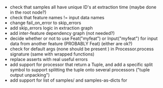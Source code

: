 
* check that samples all have unique ID's at extraction time (maybe done in the root node?)
* check that feature names != input data names
* change fail_on_error to skip_errors
* add skip_errors logic in extraction graph
* add inter-feature dependency graph (not needed?)
* decide whether or not to use Feat("myfeat") or Input("myfeat") for input
  data from another feature (PROBABLY Feat) (either are ok?)
* check for default args (none should be present ) in Processor.process signature (same with wrapped functions)
* replace asserts with real useful errors
* add support for processor that return a Tuple, and add a specific split symbol
  to support splitting the tuple onto several processors ("tuple output unpacking")
* add support for list of samples/ and samples-as-dicts for 